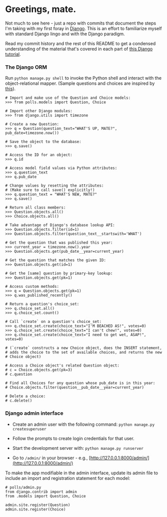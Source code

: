 # Greetings, mate.

Not much to see here - just a repo with commits that document the steps I'm taking with my first foray in [Django](https://www.djangoproject.com/). This is an effort to familiarize myself with standard Django lingo and with the Django paradigm.

Read my commit history and the rest of this README to get a condensed understanding of the material that's covered in each part of [this Django tutorial](https://docs.djangoproject.com/en/2.0/intro/tutorial01/).

### The Django ORM
Run `python manage.py shell` to invoke the Python shell and interact with the object-relational mapper. (Sample questions and choices are inspired by [this](http://www.postkiwi.com/2008/beached-whale-in-new-zealand/)).

    # Import and make use of the Question and Choice models:
    >>> from polls.models import Question, Choice
    
    # Import other Django modules:
    >>> from django.utils import timezone
    
    # Create a new Question:
    >>> q = Question(question_text="WHAT'S UP, MATE?",
    pub_date=timezone.now())
    
    # Save the object to the database:
    >>> q.save()
    
    # Access the ID for an object:
    >>> q.id

    # Access model field values via Python attributes:
    >>> q.question_text
    >>> q.pub_date

    # Change values by resetting the attributes:
    # (Make sure to call save() explicitly!)
    >>> q.question_text = "WHAT'S NEW, MATE?"
    >>> q.save()

    # Return all class members:
    >>> Question.objects.all()
    >>> Choice.objects.all()
    
    # Take advantage of Django's database lookup API:
    >>> Question.objects.filter(id=1)
    >>> Question.objects.filter(question_text__startswith='WHAT')

    # Get the question that was published this year:
    >>> current_year = timezone.now().year
    >>> Question.objects.get(pub_date__year=current_year)

    # Get the question that matches the given ID:
    >>> Question.objects.get(id=1)

    # Get the [same] question by primary-key lookup:
    >>> Question.objects.get(pk=1)

    # Access custom methods:
    >>> q = Question.objects.get(pk=1)
    >>> q.was_published_recently()

    # Return a question's choice_set:
    >>> q.choice_set.all()
    >>> q.choice_set.count()

    # Call `create` on a question's choice_set:
    >>> q.choice_set.create(choice_text="I'M BEACHED AS!", votes=0)
    >>> q.choice_set.create(choice_text="I can't chew!", votes=0)
    >>> q.choice_set.create(choice_text="I need to get wet, ASAP!", votes=0)

    # (`create` constructs a new Choice object, does the INSERT statement,
    # adds the choice to the set of available choices, and returns the new
    # Choice object)

    # Access a Choice object's related Question object:
    # c = Choice.objects.get(pk=3)
    # c.question

    # Find all Choices for any question whose pub_date is in this year:
    # Choice.objects.filter(question__pub_date__year=current_year)

    # Delete a choice:
    # c.delete()

### Django admin interface
* Create an admin user with the following command:
`python manage.py createsuperuser`

* Follow the prompts to create login credentials for that user.

* Start the development server with:
`python manage.py runserver`

* Go to `/admin/` in your browser - e.g., [http://127.0.0.1:8000/admin/](http://127.0.0.1:8000/admin/)

To make the app modifiable in the admin interface, update its admin file to include an import and registration statement for each model:

    # polls/admin.py
    from django.contrib import admin
    from .models import Question, Choice
   
    admin.site.register(Question)
    admin.site.register(Choice)

